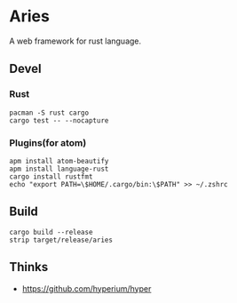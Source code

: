 # Aries

A web framework for rust language.

## Devel

### Rust

```
pacman -S rust cargo
cargo test -- --nocapture
```

### Plugins(for atom)

```
apm install atom-beautify
apm install language-rust
cargo install rustfmt
echo "export PATH=\$HOME/.cargo/bin:\$PATH" >> ~/.zshrc
```

## Build

```
cargo build --release
strip target/release/aries
```

## Thinks

- <https://github.com/hyperium/hyper>
